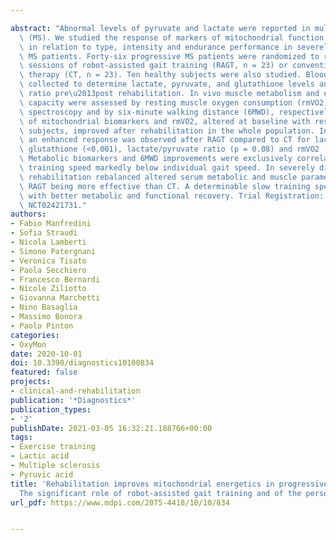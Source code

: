 ---
abstract: "Abnormal levels of pyruvate and lactate were reported in multiple sclerosis\
  \ (MS). We studied the response of markers of mitochondrial function to rehabilitation\
  \ in relation to type, intensity and endurance performance in severely disabled\
  \ MS patients. Forty-six progressive MS patients were randomized to receive 12 walking\
  \ sessions of robot-assisted gait training (RAGT, n = 23) or conventional overground\
  \ therapy (CT, n = 23). Ten healthy subjects were also studied. Blood samples were\
  \ collected to determine lactate, pyruvate, and glutathione levels and lactate/pyruvate\
  \ ratio pre\u2013post rehabilitation. In vivo muscle metabolism and endurance walking\
  \ capacity were assessed by resting muscle oxygen consumption (rmVO2) using near-infrared\
  \ spectroscopy and by six-minute walking distance (6MWD), respectively. The levels\
  \ of mitochondrial biomarkers and rmVO2, altered at baseline with respect to healthy\
  \ subjects, improved after rehabilitation in the whole population. In the two groups,\
  \ an enhanced response was observed after RAGT compared to CT for lactate (p = 0.012),\
  \ glutathione (<0.001), lactate/pyruvate ratio (p = 0.08) and rmVO2 (p = 0.07).\
  \ Metabolic biomarkers and 6MWD improvements were exclusively correlated with a\
  \ training speed markedly below individual gait speed. In severely disabled MS patients,\
  \ rehabilitation rebalanced altered serum metabolic and muscle parameters, with\
  \ RAGT being more effective than CT. A determinable slow training speed was associated\
  \ with better metabolic and functional recovery. Trial Registration: ClinicalTrials.gov\
  \ NCT02421731."
authors:
- Fabio Manfredini
- Sofia Straudi
- Nicola Lamberti
- Simone Patergnani
- Veronica Tisato
- Paola Secchiero
- Francesco Bernardi
- Nicole Ziliotto
- Giovanna Marchetti
- Nino Basaglia
- Massimo Bonora
- Paolo Pinton
categories:
- OxyMon
date: 2020-10-01
doi: 10.3390/diagnostics10100834
featured: false
projects:
- clinical-and-rehabilitation
publication: '*Diagnostics*'
publication_types:
- '2'
publishDate: 2021-03-05 16:32:21.188766+00:00
tags:
- Exercise training
- Lactic acid
- Multiple sclerosis
- Pyruvic acid
title: 'Rehabilitation improves mitochondrial energetics in progressive multiple sclerosis:
  The significant role of robot-assisted gait training and of the personalized intensity'
url_pdf: https://www.mdpi.com/2075-4418/10/10/834

---
